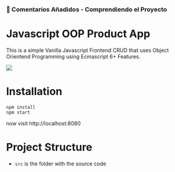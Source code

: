 ### 🌱 Comentarios Añadidos - Comprendiendo el Proyecto
# Javascript OOP Product App

This is a simple Vanilla Javascript Frontend CRUD that uses Object Orientend Programming using Ecmascript 6+ Features.

![](docs/screenshot.png)

# Installation

```
npm install
npm start
```

now visit http://localhost:8080

# Project Structure

- `src` is the folder with the source code
